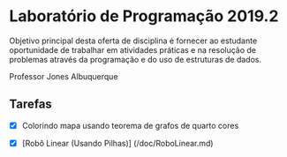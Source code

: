 # Laboratório de Programação 2019.2
Objetivo principal desta oferta de disciplina é fornecer ao estudante oportunidade de trabalhar em atividades práticas e na resolução de
problemas através da programação e do uso de estruturas de dados.

Professor Jones Albuquerque	 
## Tarefas 
  - [X] Colorindo mapa usando teorema de grafos de quarto cores
  - [X] [Robô Linear (Usando Pilhas)] (/doc/RoboLinear.md)
 
